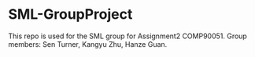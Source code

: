 # SML-GroupProject
This repo is used for the SML group for Assignment2 COMP90051. Group members: Sen Turner, Kangyu Zhu, Hanze Guan.
